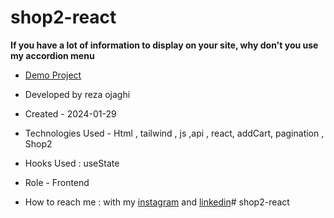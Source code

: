 # shop2-react
**If you have a lot of information to display on your site, why don't you use my accordion menu**



- [Demo Project]()
 
- Developed by reza ojaghi

- Created - 2024-01-29

- Technologies Used - Html , tailwind , js  ,api , react, addCart, pagination , Shop2

- Hooks Used : useState 

- Role - Frontend

- How to reach me : with my [instagram](https://www.instagram.com/reza-ojaghi-dro) and [linkedin](https://www.linkedin.com/in/reza-ojaghi-428748280/)# shop2-react
